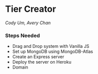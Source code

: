 # Tier Creator
*Cody Um, Avery Chan*

### Steps Needed
* Drag and Drop system with Vanilla JS
* Set up MongoDB using MongoDB-Atlas
* Create an Express server
* Deploy the server on Heroku
* Domain
